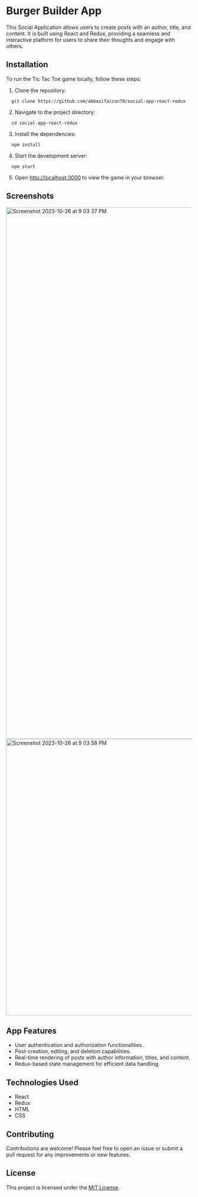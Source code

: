 # Burger Builder App

This Social Application allows users to create posts with an author, title, and content. It is built using React and Redux, providing a seamless and interactive platform for users to share their thoughts and engage with others.


## Installation

To run the Tic Tac Toe game locally, follow these steps:

1. Clone the repository:

```
  git clone https://github.com/abbasifaizan70/social-app-react-redux
```

2. Navigate to the project directory:

```
  cd social-app-react-redux
```

3. Install the dependencies:

```
  npm install
```

4. Start the development server:

```
  npm start
```


5. Open [http://localhost:3000](http://localhost:3000) to view the game in your browser.

## Screenshots

<img width="1440" alt="Screenshot 2023-10-26 at 9 03 37 PM" src="https://github.com/abbasifaizan70/social-app-react-redux/assets/58352279/69f3fad8-772c-4ee7-b9ca-732550d8b725">

<img width="749" alt="Screenshot 2023-10-26 at 9 03 58 PM" src="https://github.com/abbasifaizan70/social-app-react-redux/assets/58352279/6d9977bb-5e19-4aa6-ae5e-84b5241b6dd5">


## App Features

- User authentication and authorization functionalities.
- Post-creation, editing, and deletion capabilities.
- Real-time rendering of posts with author information, titles, and content.
- Redux-based state management for efficient data handling.


## Technologies Used

- React
- Redux
- HTML
- CSS

## Contributing

Contributions are welcome! Please feel free to open an issue or submit a pull request for any improvements or new features.

## License

This project is licensed under the [MIT License](https://opensource.org/licenses/MIT).
